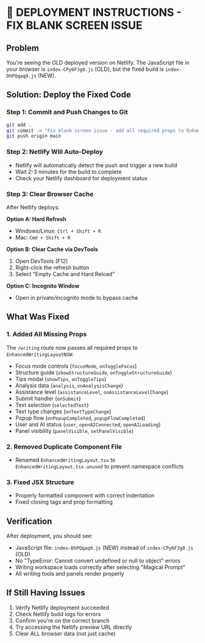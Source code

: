 # 🚀 DEPLOYMENT INSTRUCTIONS - FIX BLANK SCREEN ISSUE

## Problem
You're seeing the OLD deployed version on Netlify. The JavaScript file in your browser is `index-CPy6FJg8.js` (OLD), but the fixed build is `index-DhPQqaq9.js` (NEW).

## Solution: Deploy the Fixed Code

### Step 1: Commit and Push Changes to Git

```bash
git add .
git commit -m "Fix blank screen issue - add all required props to EnhancedWritingLayoutNSW"
git push origin main
```

### Step 2: Netlify Will Auto-Deploy
- Netlify will automatically detect the push and trigger a new build
- Wait 2-3 minutes for the build to complete
- Check your Netlify dashboard for deployment status

### Step 3: Clear Browser Cache
After Netlify deploys:

**Option A: Hard Refresh**
- Windows/Linux: `Ctrl + Shift + R`
- Mac: `Cmd + Shift + R`

**Option B: Clear Cache via DevTools**
1. Open DevTools (F12)
2. Right-click the refresh button
3. Select "Empty Cache and Hard Reload"

**Option C: Incognito Window**
- Open in private/incognito mode to bypass cache

## What Was Fixed

### 1. Added All Missing Props
The `/writing` route now passes all required props to `EnhancedWritingLayoutNSW`:
- Focus mode controls (`focusMode`, `onToggleFocus`)
- Structure guide (`showStructureGuide`, `onToggleStructureGuide`)
- Tips modal (`showTips`, `onToggleTips`)
- Analysis data (`analysis`, `onAnalysisChange`)
- Assistance level (`assistanceLevel`, `onAssistanceLevelChange`)
- Submit handler (`onSubmit`)
- Text selection (`selectedText`)
- Text type changes (`onTextTypeChange`)
- Popup flow (`onPopupCompleted`, `popupFlowCompleted`)
- User and AI status (`user`, `openAIConnected`, `openAILoading`)
- Panel visibility (`panelVisible`, `setPanelVisible`)

### 2. Removed Duplicate Component File
- Renamed `EnhancedWritingLayout.tsx` to `EnhancedWritingLayout.tsx.unused` to prevent namespace conflicts

### 3. Fixed JSX Structure
- Properly formatted component with correct indentation
- Fixed closing tags and prop formatting

## Verification
After deployment, you should see:
- JavaScript file: `index-DhPQqaq9.js` (NEW) instead of `index-CPy6FJg8.js` (OLD)
- No "TypeError: Cannot convert undefined or null to object" errors
- Writing workspace loads correctly after selecting "Magical Prompt"
- All writing tools and panels render properly

## If Still Having Issues
1. Verify Netlify deployment succeeded
2. Check Netlify build logs for errors
3. Confirm you're on the correct branch
4. Try accessing the Netlify preview URL directly
5. Clear ALL browser data (not just cache)
